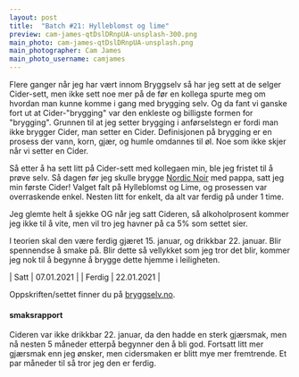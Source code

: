 ```yaml
---
layout: post
title:  "Batch #21: Hylleblomst og lime"
preview: cam-james-qtDslDRnpUA-unsplash-300.png
main_photo: cam-james-qtDslDRnpUA-unsplash.png
main_photographer: Cam James
main_photo_username: camjames
---
```


Flere ganger når jeg har vært innom Bryggselv så har jeg sett at de selger Cider-sett, men ikke sett noe mer på de før
en kollega spurte meg om hvordan man kunne komme i gang med brygging selv. Og da fant vi ganske fort ut at 
Cider-"brygging" var den enkleste og billigste formen for "brygging". Grunnen til at jeg setter brygging i anførselstegn
er fordi man ikke brygger Cider, man setter en Cider. Definisjonen på brygging er en prosess der vann, korn, gjær, og
humle omdannes til øl. Noe som ikke skjer når vi setter en Cider.

Så etter å ha sett litt på Cider-sett med kollegaen min, ble jeg fristet til å prøve selv. Så dagen før jeg skulle brygge
[Nordic Noir]() med pappa, satt jeg min første Cider! Valget falt på Hylleblomst og Lime, og prosessen var overraskende 
enkel. Nesten litt for enkelt, da alt var ferdig på under 1 time.

Jeg glemte helt å sjekke OG når jeg satt Cideren, så alkoholprosent kommer jeg ikke til å vite, men vil tro jeg havner 
på ca 5% som settet sier.

I teorien skal den være ferdig gjæret 15. januar, og drikkbar 22. januar. Blir spennendse å smake på. Blir dette så vellykket
som jeg tror det blir, kommer jeg nok til å begynne å brygge dette hjemme i leiligheten.

| Satt       | 07.01.2021 |
| Ferdig     | 22.01.2021 |

Oppskriften/settet finner du på [bryggselv.no](https://www.bryggselv.no/mangrove-jack-s/103805/elderflower-and-lime-cider-pouch-craft-series-2-4-kg).

#### smaksrapport

Cideren var ikke drikkbar 22. januar, da den hadde en sterk gjærsmak, men nå nesten 5 måneder etterpå begynner den å 
bli god. Fortsatt litt mer gjærsmak enn jeg ønsker, men cidersmaken er blitt mye mer fremtrende. Et par måneder til 
så tror jeg den er ferdig.
